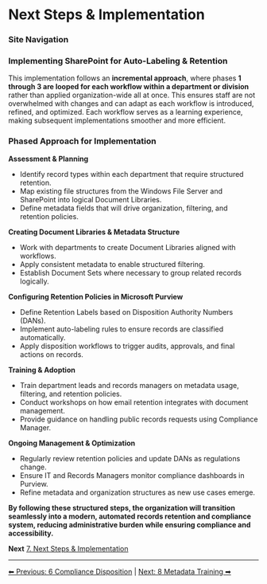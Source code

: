 <!-- description: Documentation about Next Steps & Implementation for Your Organization. -->
# Next Steps & Implementation

### Site Navigation

### Implementing SharePoint for Auto-Labeling & Retention

This implementation follows an **incremental approach**, where phases **1 through 3 are looped for each workflow within a department or division** rather than applied organization-wide all at once. This ensures staff are not overwhelmed with changes and can adapt as each workflow is introduced, refined, and optimized. Each workflow serves as a learning experience, making subsequent implementations smoother and more efficient.

### Phased Approach for Implementation

**Assessment & Planning**

- Identify record types within each department that require structured retention.
- Map existing file structures from the Windows File Server and SharePoint into logical Document Libraries.
- Define metadata fields that will drive organization, filtering, and retention policies.

**Creating Document Libraries & Metadata Structure**

- Work with departments to create Document Libraries aligned with workflows.
- Apply consistent metadata to enable structured filtering.
- Establish Document Sets where necessary to group related records logically.

**Configuring Retention Policies in Microsoft Purview**

- Define Retention Labels based on Disposition Authority Numbers (DANs).
- Implement auto-labeling rules to ensure records are classified automatically.
- Apply disposition workflows to trigger audits, approvals, and final actions on records.

**Training & Adoption**

- Train department leads and records managers on metadata usage, filtering, and retention policies.
- Conduct workshops on how email retention integrates with document management.
- Provide guidance on handling public records requests using Compliance Manager.

**Ongoing Management & Optimization**

- Regularly review retention policies and update DANs as regulations change.
- Ensure IT and Records Managers monitor compliance dashboards in Purview.
- Refine metadata and organization structures as new use cases emerge.

**By following these structured steps, the organization will transition seamlessly into a modern, automated records retention and compliance system, reducing administrative burden while ensuring compliance and accessibility.**

**Next** [7. Next Steps & Implementation](7-next-steps.md)

---

[⬅ Previous: 6 Compliance Disposition](6-compliance-disposition.md) | [Next: 8 Metadata Training ➡](8-metadata-training.md)